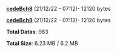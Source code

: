 [**cedeBch8**](/data/cedeBch8.txt) (21/12/22 - 07:12)- 12120 bytes

[**cedeBch8**](/data/cedeBch8.txt) (21/12/22 - 07:12)- 12120 bytes

**Total Datas**: 983

**Total Size**: 6.23 MB / 6.2 MB